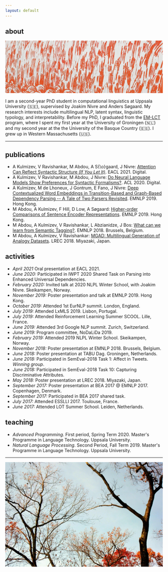 ```yaml
---
layout: default
---
```


## about

<img class="profile-picture" src="eastside_red.jpg">

I am a second-year PhD student in computational linguistics at Uppsala University (🇸🇪), supervised by Joakim Nivre and Anders Søgaard. My research interests include multilingual NLP, latent syntax, linguistic typology, and interpretability. Before my PhD, I graduated from the [EM-LCT](https://lct-master.org/) program, where I spent my first year at the University of Groningen (🇳🇱) and my second year at the the University of the Basque Country (🇪🇸). I grew up in Western Massachusetts (🇺🇸).

<!-- Hello! I am a computational linguist from Western Massachusetts, USA. I'm currently a first-year PhD student at Uppsala University (🇸🇪), where I focus on multilingual morphosyntatic parsing under the supervision of Joakim Nivre. Before starting my PhD, I graduated from the [EM-LCT](https://lct-master.org/) program, where I spent my first year at the University of Groningen (🇳🇱) and my second year at the the University of the Basque Country (🇪🇸). I wrote my Master's thesis about the utility of multilingual word embeddings in transfer learning, supervised by Eneko Agirre and Gertjan van Noord. -->

<!-- ## research Interests -->

<!-- In general, I am interested in all things concerning cross-lingual, multi-task, and transfer learning - especially when applied to low-resource languages and scenarios. I am also into multilingual word and sentence representations (embeddings, I guess). On occasion, I dabble in computational sociolinguistics.  -->


---

## publications
* A Kulmizev, V Ravishankar, M Abdou, A S{\o}gaard, J Nivre: [Attention Can Reflect Syntactic Structure _(If You Let It)_](https://www.aclweb.org/anthology/2021.eacl-main.264.pdf). EACL 2021. Digital. 
* A Kulmizev, V Ravishankar, M Abdou, J Nivre: [Do Neural Language Models Show Preferences for Syntactic Formalisms?](https://www.aclweb.org/anthology/2020.acl-main.375.pdf). ACL 2020. Digital. 
* A Kulmizev, M de Lhoneux, J Gontrum, E Fano, J Nivre: [Deep Contextualized Word Embeddings in Transition-Based and Graph-Based Dependency Parsing -- A Tale of Two Parsers Revisited](https://www.aclweb.org/anthology/D19-1277.pdf). EMNLP 2019. Hong Kong.
* M Abdou, A Kulmizev, F Hill, D Low, A Søgaard: [Higher-order Comparisons of Sentence Encoder Representations](https://www.aclweb.org/anthology/D19-1593.pdf). EMNLP 2019. Hong Kong.
* M Abdou, A Kulmizev, V Ravishankar, L Abzianidze, J Bos: [What can we learn from Semantic Tagging?](https://www.aclweb.org/anthology/D18-1526.pdf). EMNLP 2018. Brussels, Belgium.
* M Abdou, A Kulmizev, V Ravishankar: [MGAD: Multilingual Generation of Analogy Datasets](https://www.aclweb.org/anthology/L18-1320.pdf). LREC 2018. Miyazaki, Japan. 

## activities

* *April 2021* Oral presentation at EACL 2021. 
* *June 2020:* Participated in IWPT 2020 Shared Task on Parsing into Enhanced Universal Dependencies. 
* *February 2020:* Invited talk at 2020 NLPL Winter School, with Joakim Nivre. Skeikampen, Norway. 
* *November 2019:* Poster presentation and talk at EMNLP 2019. Hong Kong.
* *October 2019:* Attended 1st EurNLP summit. London, England.
* *July 2019:* Attended LxMLS 2019. Lisbon, Portugal.
* *July 2019:* Attended Reinforcement Learning Summer SCOOL. Lille, France.
* *June 2019:* Attended 3rd Google NLP summit. Zurich, Switzerland. 
* *June 2019:* Program committee, NoDaLiDa 2019. 
* *February 2019:* Attended 2019 NLPL Winter School. Skeikampen, Norway. 
* *November 2018:* Poster presentation at EMNLP 2018. Brussels, Belgium.
* *June 2018:* Poster presentation at TABU Dag. Groningen, Netherlands.
* *June 2018:* Participated in SemEval-2018 Task 1: Affect in Tweets. *Winning group*.
* *June 2018:* Participated in SemEval-2018 Task 10: Capturing Discriminative Attributes.
* *May 2018:* Poster presentation at LREC 2018. Miyazaki, Japan. 
* *September 2017:* Poster presentation at BEA 2017 @ EMNLP 2017. Copenhagen, Denmark.
* *September 2017:* Participated in BEA 2017 shared task.
* *July 2017:* Attended ESSLLI 2017. Toulouse, France.
* *June 2017:* Attended LOT Summer School. Leiden, Netherlands. 

## teaching

* *Advanced Programming*. First period, Spring Term 2020. Master's Programme in Language Technology. Uppsala University. 
* *Natural Language Processing*. Second Period, Fall Term 2019. Master's Programme in Language Technology. Uppsala University. 

<!-- 2. M Abdou, A Kulmizev, JG i Ametllé: [AffecThor at SemEval-2018 Task 1: A cross-linguistic approach to sentiment intensity quantification in tweets](http://www.aclweb.org/anthology/S18-1032); Proceedings of The 12th International Workshop on Semantic Evaluation (2018) -->
<!-- 3. A Kulmizev, M Abdou, V Ravishankar, M Nissim: [Discriminator at SemEval-2018 Task 10: Minimally Supervised Discrimination](http://www.aclweb.org/anthology/S18-1167); Proceedings of The 12th International Workshop on Semantic Evaluation (2018) -->
<!-- 4. M Abdou, A Kulmizev, V Ravishankar: [MGAD: Multilingual Generation of Analogy Datasets](http://www.akulmizev.com/mgad-multilingual-generation.pdf); Proceedings of Language Resources and Evaluation Conference (LREC) (2018) -->
<!-- 5. A Kulmizev, B Blankers, J Bjerva, M Nissim, G van Noord, B Plank, M Wieling: [The power of character n-grams in native language identification](http://www.aclweb.org/anthology/W17-5043); Proceedings of the 12th Workshop on Innovative Use of NLP for Building Educational Applications (BEA) (2018) -->

---

![fall in wm](fallhome.jpeg)
